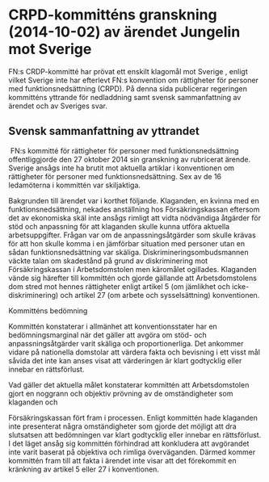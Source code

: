 # CRPD-kommitténs granskning (2014-10-02) av ärendet Jungelin mot Sverige

FN:s CRDP\-kommitté har prövat ett enskilt klagomål mot Sverige , enligt vilket Sverige inte har efterlevt FN:s konvention om rättigheter för personer med funktionsnedsättning (CRPD). På denna sida publicerar regeringen kommitténs yttrande för nedladdning samt svensk sammanfattning av ärendet och av Sveriges svar.


## Svensk sammanfattning av yttrandet

 FN:s kommitté för rättigheter för personer med funktionsnedsättning offentliggjorde den 27 oktober 2014 sin granskning av rubricerat ärende. Sverige ansågs inte ha brutit mot aktuella artiklar i konventionen om rättigheter för personer med funktionsnedsättning. Sex av de 16 ledamöterna i kommittén var skiljaktiga.

Bakgrunden till ärendet var i korthet följande. Klaganden, en kvinna med en funktionsnedsättning, nekades anställning hos Försäkringskassan eftersom det av ekonomiska skäl inte ansågs rimligt att vidta nödvändiga åtgärder för stöd och anpassning för att klaganden skulle kunna utföra aktuella arbetsuppgifter. Frågan var om de anpassningsåtgärder som skulle krävas för att hon skulle komma i en jämförbar situation med personer utan en sådan funktionsnedsättning var skäliga. Diskrimineringsombudsmannen väckte talan om skadestånd på grund av diskriminering mot Försäkringskassan i Arbetsdomstolen men käromålet ogillades. Klaganden vände sig härefter till kommittén och gjorde gällande att Arbetsdomstolens dom stred mot hennes rättigheter enligt artikel 5 (om jämlikhet och icke\-diskriminering) och artikel 27 (om arbete och sysselsättning) konventionen.

Kommitténs bedömning

Kommittén konstaterar i allmänhet att konventionsstater har en bedömningsmarginal när det gäller att avgöra om stöd\- och anpassningsåtgärder varit skäliga och proportionerliga. Det ankommer vidare på nationella domstolar att värdera fakta och bevisning i ett visst mål såvida det inte kan anses visat att värderingen är klart godtycklig eller innebar en rättsförlust.

Vad gäller det aktuella målet konstaterar kommittén att Arbetsdomstolen gjort en noggrann och objektiv prövning av de omständigheter som klaganden och

Försäkringskassan fört fram i processen. Enligt kommittén hade klaganden inte presenterat några omständigheter som gjorde det möjligt att dra slutsatsen att bedömningen var klart godtycklig eller innebar en rättsförlust. I det läget ansåg sig kommittén förhindrad att konkludera att avgörandet inte varit baserat på objektiva och rimliga överväganden. Därmed kommer kommittén fram till att fakta i ärendet inte visar att det förekommit en kränkning av artikel 5 eller 27 i konventionen.
